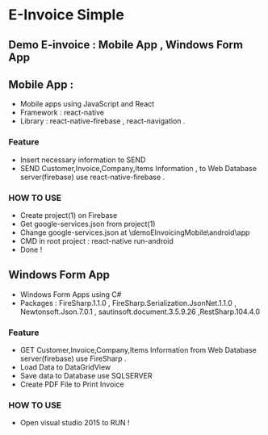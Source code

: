 # E-Invoice Simple
## Demo E-invoice : Mobile App , Windows Form App

## Mobile App :
* Mobile apps using JavaScript and React
* Framework : react-native 
* Library : react-native-firebase , react-navigation .
### Feature
* Insert necessary information to SEND
* SEND Customer,Invoice,Company,Items Information ,  to Web Database server(firebase) use react-native-firebase .
### HOW TO USE
* Create project(1) on Firebase 
* Get google-services.json from project(1)
* Change google-services.json at \demoEInvoicingMobile\android\app 
* CMD in root project : react-native run-android 
* Done !

## Windows Form App 
* Windows Form Apps using C# 
* Packages : FireSharp.1.1.0 , FireSharp.Serialization.JsonNet.1.1.0 , Newtonsoft.Json.7.0.1 , sautinsoft.document.3.5.9.26 ,RestSharp.104.4.0
### Feature
* GET Customer,Invoice,Company,Items Information from Web Database server(firebase) use FireSharp . 
* Load Data to DataGridView
* Save data to Database use SQLSERVER
* Create PDF File to Print Invoice
### HOW TO USE
* Open visual studio 2015 to RUN !

